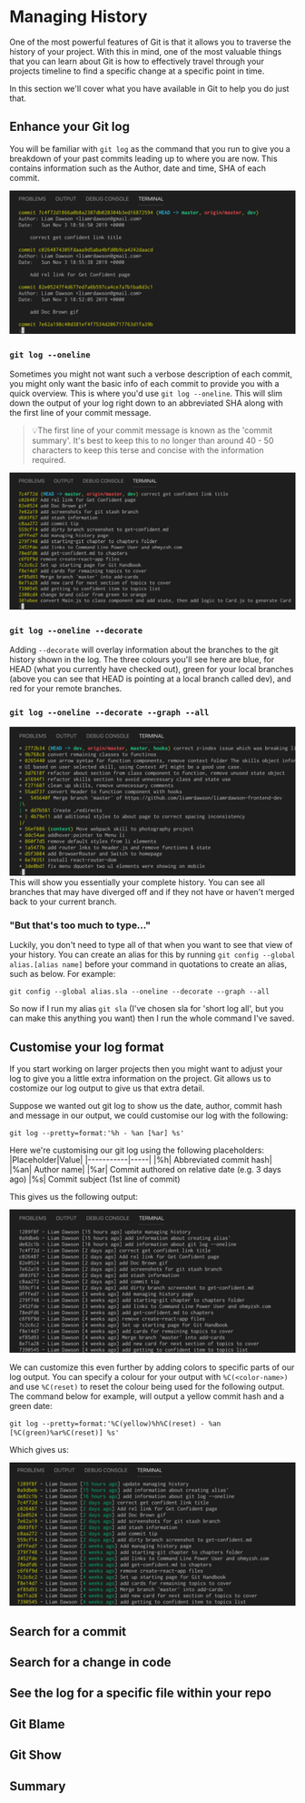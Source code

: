 # **Managing History**

One of the most powerful features of Git is that it allows you to traverse the history of your project. With this in mind, one of the most valuable things that you can learn about Git is how to effectively travel through your projects timeline to find a specific change at a specific point in time. 

In this section we'll cover what you have available in Git to help you do just that.

## **Enhance your Git log**
You will be familiar with `git log` as the command that you run to give you a breakdown of your past commits leading up to where you are now. This contains information such as the Author, date and time, SHA of each commit. 

![](../assets/screenshots/log.png)

### **`git log --oneline`**
Sometimes you might not want such a verbose description of each commit, you might only want the basic info of each commit to provide you with a quick overview. This is where you'd use `git log --oneline`. This will slim down the output of your log right down to an abbreviated SHA along with the first line of your commit message.
>💡The first line of your commit message is known as the 'commit summary'. It's best to keep this to no longer than around 40 - 50 characters to keep this terse and concise with the information required.

![](../assets/screenshots/log--oneline.png)

### **`git log --oneline --decorate`**
Adding `--decorate` will overlay information about the branches to the git history shown in the log. The three colours you'll see here are blue, for HEAD (what you currently have checked out), green for your local branches (above you can see that HEAD is pointing at a local branch called dev), and red for your remote branches.

### **`git log --oneline --decorate --graph --all`**
![](../assets/screenshots/log-oneline-decorate-graph-all.png)
This will show you essentially your complete history. You can see all branches that may have diverged off and if they not have or haven't merged back to your current branch.
 
### **"But that's too much to type..."**
Luckily, you don't need to type all of that when you want to see that view of your history. You can create an alias for this by running `git config --global alias.[alias name]` before your command in quotations to create an alias, such as below. For example:

```
git config --global alias.sla --oneline --decorate --graph --all
```

So now if I run my alias `git sla` (I've chosen sla for 'short log all', but you can make this anything you want) then I run the whole command I've saved. 

## **Customise your log format**
If you start working on larger projects then you might want to adjust your log to give you a little extra information on the project. Git allows us to costomize our log output to give us that extra detail. 

Suppose we wanted out git log to show us the date, author, commit hash and message in our output, we could customise our log with the following:

```
git log --pretty=format:'%h - %an [%ar] %s'
```
Here we're customising our git log using the following placeholders:
|Placeholder|Value|
|-----------|-----|
|%h| Abbreviated commit hash|
|%an| Author name|
|%ar| Commit authored on relative date (e.g. 3 days ago)
|%s| Commit subject (1st line of commit)

This gives us the following output:

![](../assets/screenshots/pretty-format.png)

We can customize this even further by adding colors to specific parts of our log output. You can specify a colour for your output with `%C(<color-name>)` and use `%C(reset)` to reset the colour being used for the following output. The command below for example, will output a yellow commit hash and a green date:
```
git log --pretty=format:'%C(yellow)%h%C(reset) - %an [%C(green)%ar%C(reset)] %s'
```
Which gives us:

![](../assets/screenshots/pretty-format-color.png)

## Search for a commit

## Search for a change in code

## See the log for a specific file within your repo

## Git Blame

## Git Show

## Summary